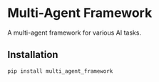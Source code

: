 # Multi-Agent Framework

A multi-agent framework for various AI tasks.

## Installation

```bash
pip install multi_agent_framework
